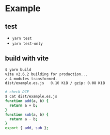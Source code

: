 # Example

## test

- `yarn test`
- `yarn test-only`

## build with vite

```bash
$ yarn build
vite v2.6.2 building for production...
✓ 4 modules transformed.
dist/example.es.js   0.10 KiB / gzip: 0.08 KiB

# check DCE
$ cat dist/example.es.js
function add(a, b) {
  return a + b;
}
function sub(a, b) {
  return a - b;
}
export { add, sub };
```
